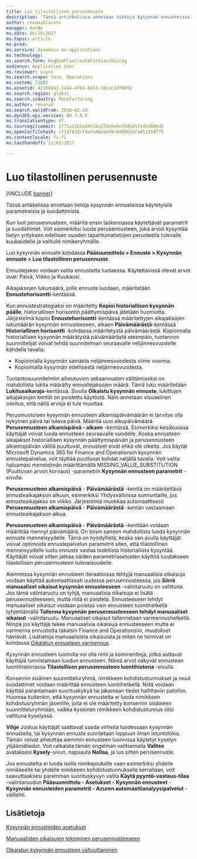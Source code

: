 ```yaml
---
title: Luo tilastollinen perusennuste
description: "Tässä artikkelissa annetaan tietoja kysynnän ennusteissa käytetyistä parametreista ja suodattimista."
author: roxanadiaconu
manager: AnnBe
ms.date: 06/20/2017
ms.topic: article
ms.prod: 
ms.service: dynamics-ax-applications
ms.technology: 
ms.search.form: ReqDemPlanCreateForecastDialog
audience: Application User
ms.reviewer: yuyus
ms.search.scope: Core, Operations
ms.custom: 72683
ms.assetid: 42190463-2a64-4f63-b653-10cac3df0692
ms.search.region: global
ms.search.industry: Manufacturing
ms.author: roxanad
ms.search.validFrom: 2016-02-28
ms.dyn365.ops.version: AX 7.0.0
ms.translationtype: HT
ms.sourcegitcommit: 2771a31b5a4d418a27de0ebe1945d1fed2d8d6d6
ms.openlocfilehash: c71d7632cfdafe48eee49c848982dfa85116df75
ms.contentlocale: fi-fi
ms.lasthandoff: 11/03/2017

---
```


# <a name="generate-a-statistical-baseline-forecast"></a>Luo tilastollinen perusennuste

[!INCLUDE [banner](../includes/banner.md)]

Tässä artikkelissa annetaan tietoja kysynnän ennusteissa käytetyistä parametreista ja suodattimista. 

Kun luot perusennusteen, määritä ensin laskennassa käytettävät parametrit ja suodattimet. Voit esimerkiksi luoda perusennusteen, joka arvioi kysyntää tietyn yrityksen edellisen vuoden tapahtumatietojen perusteella tulevalle kuukaudelle ja valitulle nimikeryhmälle. 

Luo kysynnän ennuste kohdassa **Pääsuunnittelu &gt; Ennuste &gt; Kysynnän ennuste &gt; Luo tilastollinen perusennuste**. 

Ennustejakso voidaan valita ennustetta luotaessa. Käytettävissä olevat arvot ovat: Päivä, Viikko ja Kuukausi. 

Aikajaksojen lukumäärä, joille ennuste luodaan, määritetään **Ennustehorisontti**-kentässä. 

Kun ennustestrategiaksi on määritetty **Kopioi historiallisen kysynnän päälle**, historiallisen horisontin päättymispäivä jätetään huomiotta. Järjestelmä kopioi **Ennustehorisontti**-kentässä määritettyjen aikajaksojen lukumäärän kysynnän ennusteeseen, alkaen **Päivämäärästä**-kentässä **Historiallinen horisontti** -kohdassa määritetystä päivämäärästä. Kopioimalla historiallisen kysynnän määrätystä päivämäärästä eteenpäin, tuotannon suunnittelijat voivat tehdä suunnitelman seuraavalle neljännesvuodelle kahdella tavalla:

-   Kopioimalla kysynnän samasta neljännesvuodesta viime vuonna.
-   Kopioimalla kysynnän edellisestä neljännesvuodesta.

Tuotantosuunnitelmiin aiheutuvien sekaannusten välttämiseksi on mahdollista lukita määrätty ennustejaksojen määrä. Tämä luku määritetään **Lukitusaikaraja**-kentässä. Sivulla **Oikaistu kysynnän ennuste**, lukittujen aikajaksojen kentät on poistettu käytöstä. Näin annetaan visuaalinen osoitus, että näitä arvoja ei tule muuttaa. 

Perusmuotoisen kysynnän ennusteen alkamispäivämäärän ei tarvitse olla nykyinen päivä tai tuleva päivä. Määritä uusi alkupäivämäärä **Perusennusteen alkamispäivä - alkaen** -kentässä. Esimerkiksi kesäkuussa käyttäjät voivat luoda ennusteen seuraavalle vuodelle. Koska ennusteen aikajaksot historiallisen kysynnän päättymispäivän ja perusennusteen alkamispäivän välillä puuttuvat, ennusteet eivät ehkä ole oikeita. Jos käytät Microsoft Dynamics 365 for Finance and Operationsin kysynnän ennustepalvelua, voit täyttää puuttuvat kohdat neljällä tavalla. Voit valita haluamasi menetelmän määrittämällä MISSING\_VALUE\_SUBSTITUTION (Puuttuvan arvon korvaus) -parametrin **Kysynnän ennusteen parametrit** -sivulla. 

**Perusennusteen alkamispäivä**  -  **Päivämäärästä** -kenttä on määritettävä ennusteaikajakson alkuun, esimerkiksi Yhdysvalloissa sunnuntaille, jos ennusteaikajakso on viikko. Järjestelmä muokkaa automaattisesti **Perusennusteen alkamispäivä**  -  **Päivämäärästä** -kentän vastaamaan ennusteaikajakson alkua. 

**Perusennusteen alkamispäivä**  -  **Päivämäärästä** -kenttään voidaan määrittää mennyt päivämäärä. On toisin sanoen mahdollista luoda kysynnän ennuste menneisyydelle. Tämä on hyödyllistä, koska sen avulla käyttäjät voivat optimoida ennustepalvelun parametrit siten, että tilastollinen menneisyydelle luotu ennuste vastaa todellista historiallista kysyntää. Käyttäjät voivat sitten jatkaa näiden parametriasetusten käyttöä luodakseen tilastollisen perusennusteen tulevaisuudelle. 

Aiemmissa kysynnän ennusteen iteraatioissa tehtyjä manuaalisia oikaisuja voidaan käyttää automaattisesti uudessa perusennusteessa, jos **Siirrä manuaaliset oikaisut kysynnän ennusteeseen** -valintaruutu on valittuna. Jos tämä valintaruutu on tyhjä, manuaalisia oikaisuja ei lisätä perusennusteeseen, mutta niitä ei poisteta. Ennusteeseen tehdyt manuaaliset oikaisut voidaan poistaa vain ennusteen tuontihetkellä tyhjentämällä **Tallenna kysynnän perusennusteeseen tehdyt manuaaliset oikaisut** -valintaruutu. Manuaaliset oikaisut tallennetaan varmennushetkellä. Niinpä jos käyttäjä tekee manuaalisia oikaisuja ennusteeseen mutta ei varmenna ennustetta takaisin Finance and Operationsiin, muutokset häviävät. Lisätietoja manuaalisista oikaisuista ja miten ne toimivat on kohdassa [Oikaistun ennusteen varmennus](authorize-adjusted-forecast.md). 

Kysynnän ennusteen luonnilla voi olla nimi ja kommentteja, jotka auttavat käyttäjiä tunnistamaan luodun ennusteen. Nämä arvot näkyvät ennusteen luontihistoriassa **Tilastollisen perusennusteen luontihistoria** -sivulla. 

Konsernin sisäinen suunnitteluryhmä, nimikkeen kohdistustunnukset ja muut suodattimet voidaan määrittää ennusteen luontihetkellä. Niitä voidaan käyttää parantamaan suorituskykyä tai jakamaan tiedot hallittaviin paloihin. Huomaa kuitenkin, että kysynnän ennustetta ei luoda nimikkeen kohdistusryhmän jäsenille, joita ei ole määritetty konsernin sisäiseen suunnitteluryhmään, vaikka kyseinen nimikkeen kohdistustunnus olisi valittuna kyselyssä. 

**Vihje** Joskus käyttäjät saattavat saada virheitä luodessaan kysynnän ennusteita, tai kysynnän ennuste suoritetaan loppuun ilman istuntolokia. Tämän voivat aiheuttaa aiemmin ennusteen luonnissa käytetyt kyselyn ylijäämätiedot. Voit ratkaista tämän ongelman valitsemalla **Valitse** avataksesi **Kysely**-sivun, napsauta **Nollaa**, ja luo sitten perusennuste. 

Jos ennustetta ei luoda isolle nimikejoukolle vaan esimerkiksi yhdelle nimikkeelle tai yhdelle nimikkeen kohdistustunnukselle kerrallaan, voit saavuttaaksesi paremman suorituskyvyn valita **Käytä pyyntö-vastaus-tilaa** -valintaruudun **Pääsuunnittelu - Asetukset - Kysynnän ennusteet**  -  **Kysynnän ennusteiden parametrit - Azuren automaattianalyysipalvelut** -välilehti.

<a name="see-also"></a>Lisätietoja
--------

[Kysynnän ennusteiden asetukset](demand-forecasting-setup.md)

[Manuaalisten oikaisujen tekeminen perusennusteeseen](manual-adjustments-baseline-forecast.md)

[Oikaistun kysynnän ennusteen valtuuttaminen](authorize-adjusted-forecast.md)




